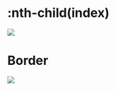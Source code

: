 
# :nth-child(index)

![](https://i.imgur.com/rwTCHOk.png)


# Border

![](https://i.imgur.com/1LlFVYt.png)


